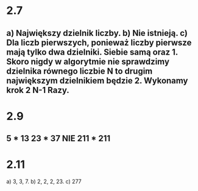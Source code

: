 # 2.7
a)	Największy dzielnik liczby.
b)	Nie istnieją.
c)	Dla liczb pierwszych, ponieważ liczby pierwsze mają tylko dwa dzielniki. Siebie samą oraz 1. Skoro nigdy w algorytmie nie sprawdzimy dzielnika równego liczbie N to drugim największym dzielnikiem będzie 2.
Wykonamy krok 2 N-1 Razy.
---

# 2.9

5 * 13
23 * 37
NIE
211 * 211
---

# 2.11

a) 3, 3, 7.
b) 2, 2, 2, 23.
c) 277
